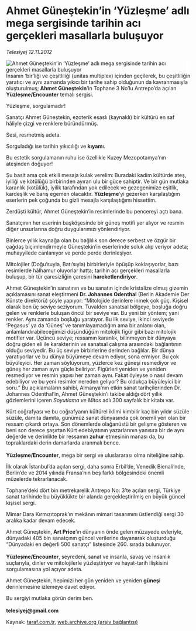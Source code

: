 # Ahmet Güneştekin’in ‘Yüzleşme’ adlı mega sergisinde tarihin acı gerçekleri masallarla buluşuyor

*Telesiyej 12.11.2012*

<div class="yazi"><img align="left" alt="Ahmet Güneştekin’in ‘Yüzleşme’ adlı mega sergisinde tarihin acı gerçekleri masallarla buluşuyor" border="0" src="http://www.taraf.com.tr/fotoraflar/makaleler/ahmet-gunestekin-in-yuzlesme-adli-mega_5019_orijinal.jpg" style="border-right-width:10px; border-color:#FFFFFF"/><p>İnsanın ‘bir’liği ve çeşitliliği (unitas multiplex) içinden geçilerek, bu çeşitliliğin yaratıcı ve aynı zamanda yıkıcı bir tarihe sahip olduğunun da kavranmasıyla oluşturulmuş; <b>Ahmet Güneştekin</b>’in Tophane 3 No’lu Antrepo’da açılan<b> Yüzleşme/Encounter</b> temalı sergisi.</p>
<p>Yüzleşme, sorgulamadır!</p>
<p>Sanatçı Ahmet Güneştekin, ezoterik esaslı (kaynaklı) bir kültürü en saf hâliyle çizgi ve renklere büründürmüş.</p>
<p>Sesi, resmetmiş adeta.</p>
<p>Sorguladığı ise tarihin yıkıcılığı ve <b>kıyam</b>ı.</p>
<p>Bu estetik sorgulamanın ruhu ise özellikle Kuzey Mezopotamya’nın ateşinden doğuyor!</p>
<p>Şu basit ama çok etkili mesaja kulak verelim:<b><i> </i></b>Buradaki kadim kültürde ateş, iyiliği ve kötülüğü birbirinden ayıran ulu bir güce sahiptir. Ve bir gün mutlaka karanlık (kötülük), iyilik tarafından yok edilecek ve gezegenimize eşitlik, kardeşlik ve barış egemen olacaktır. <b>Yüzleşme</b>’yi gezerken karşılaştığım eserlerin pek çoğunda bu gizli mesajla karşılaştığımı hissettim.</p>
<p>Zerdüşti kültür, Ahmet Güneştekin’in resimlerinde bu pencereyi açtı bana. </p>
<p>Sanatçının her eserinin başköşesinde bir güneş motifi yer alıyor ve resmin diğer unsurlarına doğru duygularımızı yönlendiriyor. </p>
<p>Binlerce yıllık kaynağa olan bu bağlılık son derece serbest ve özgür bir çağdaş biçimlendirmeyle Güneştekin’in eserlerinde soluk alıp veriyor adeta; muhayyilede canlanıyor ve perde perde derinleşiyor. </p>
<p>Mitolojiler (Doğu’suyla, Batı’sıyla) birbirleriyle öpüşüp koklaşıyorlar, bazı resimlerde hâlhamur oluyorlar hatta; tarihin acı gerçekleri masallarla buluşup, bir tür çaresizliğin çaresini <b>hareketlendiriyor</b>. </p>
<p>Ahmet Güneştekin’in sanatının ve bu sanatın içinde kristalize olmuş gizemin açıklamasını sanat eleştirmeni <b>Dr. Johannes Odenthal</b> (Berlin Akademie Der Künste direktörü) şöyle yapıyor: “Mitolojide derinlere inmek çok güç. Kişisel olarak ben üç seviye seziyorum. Tuvalden sanatsal bölgeye, boşluğa doğru gelen ve renklerle buluşan öncül bir seviye var. Bu yeni bir yöntem; yani renkler. Aynı zamanda boşluğu yaratıyor. Bu ilk seviye, ikinci seviyede ‘Pegasus’ ya da ‘Güneş’ ve tanımlayamadığım ama bir anlamı olan, anlamlandırabileceğimizi düşündüğüm mitolojik figür gibi bazı mitolojik motifler var. Üçüncü seviye; ressamın karanlık, bilinmeyen bir dünyaya doğru giden eli ile karakterinin ve sanatsal çalışma arasındaki bağlantının olduğu seviyedir. Bu üç seviye birbirlerine derinden bağlılar. Bir dünya yaratıyorlar ve bu dünya büyümeye devam ediyor, sona ermiyor. Bu çok büyüleyici. Her zaman söylüyorum, yüzlerce kez güneşi resmediyor ve güneş her zaman aynı güçle beliriyor. Figürleri yeniden ve yeniden resmediyor ve resmin yapısı her zaman aynı. Fakat öyleyse o nasıl devam edebiliyor ve bu yeni resimler nereden geliyor? Bu oldukça büyüleyici bir soru.” Bu açıklamaların sahibi, Almanya’nın etkin sanat tarihçilerinden Dr. Johannes Odenthal’in, Ahmet Güneştekin’i takibe aldığı dört yıllık gözlemlerini içeren <i>Soyutlama ve Mitos</i> adlı 300 sayfalık bir kitabı var.</p>
<p>Kürt coğrafyası ve bu coğrafyanın kültürel iklimi kimbilir kaç bin yıldır süzüle süzüle, damıta damıta, günümüz sanat dünyasında çok önemli yeri olan bir ressam çıkardı ortaya. Son dönemlerde olağanüstü bir gelişme gösteren ve beni son derece şaşırtan Kürt edebiyatının yazarlarının yanısıra bir de aynı değerde ve derinlikte bir ressamın<b> zuhur</b> etmesinin manası da, bu topraklardaki derin damarlarda aranmalı bence.<br/><br/><b>Yüzleşme/Encounter</b>, mega bir sergi ve uluslararası olma niteliğine sahip.</p>
<p>İlk olarak İstanbul’da açılan sergi, daha sonra Erbil’de, Venedik Bienali’nde, Berlin’de ve 2014 yılında Fransa’nın beş farklı bölgesindeki önemli müzelerde tekrarlanacak.</p>
<p>Tophane’deki dört bin metrekarelik Antrepo No: 3’te açılan sergi, Türkiye sanat tarihinde bu büyüklükte bir alanda gerçekleştirilmiş en büyük güncel kişisel sergi.</p>
<p>Mimar Dara Kırmızıtoprak’ın mekânın mimari tasarımını üstlendiği sergi 30 aralıka kadar devam edecek.</p>
<p>Ahmet Güneştekin, <b>Art Price</b>’ın dünyanın önde gelen müzayede evleriyle, dünyadaki 405 bin sanatçının güncel verilerine dayanarak oluşturduğu “Dünyadaki en değerli 500 sanatçı” listesinde 260. sırada bulunuyor.<br/><br/><b>Yüzleşme/Encounter</b>, seyredeni, sanat ve insanla, savaş ve insanlık suçlarıyla, dinler ve mitolojilerle yüzleştiriyor ve hayat-tarih ilişkisini sorgulamasına yol açıyor adeta.</p>
<p>Ahmet Güneştekin, hepimizi her gün yeniden ve yeniden <b>güneş</b>i derinlemesine izlemeye davet ediyor.</p>
<p>Bu sergiyi mutlaka görün derim ben.<br/><br/><b>telesiyej@gmail.com</b></p>
</div>

Kaynak: [taraf.com.tr](http://www.taraf.com.tr/telesiyej/makale-ahmet-gunestekin-in-yuzlesme-adli-mega.htm), [web.archive.org (arşiv bağlantısı)](http://web.archive.org/web/20131107133924/http://www.taraf.com.tr/telesiyej/makale-ahmet-gunestekin-in-yuzlesme-adli-mega.htm)
